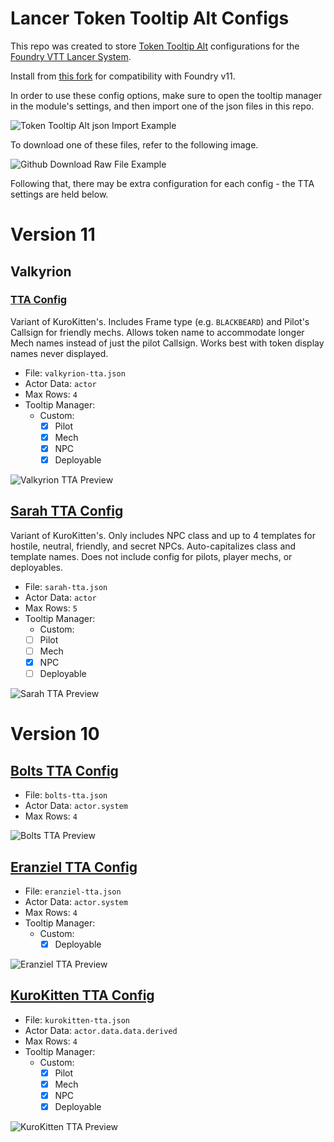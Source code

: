 # Lancer Token Tooltip Alt Configs

This repo was created to store [Token Tooltip Alt](https://foundryvtt.com/packages/token-tooltip-alt) configurations for the [Foundry VTT Lancer System](https://foundryvtt.com/packages/lancer).

Install from [this fork](https://github.com/msprijatelj/token-tooltip-alt/releases/latest/download/module.zip) for compatibility with Foundry v11.

In order to use these config options, make sure to open the tooltip manager in the module's settings, and then import one of the json files in this repo. 

![Token Tooltip Alt json Import Example](jsonImport.png)

To download one of these files, refer to the following image.

![Github Download Raw File Example](github-directions.png)


Following that, there may be extra configuration for each config - the TTA settings are held below.

# Version 11

## Valkyrion
### [TTA Config](v11/valkyrion-tta.json)
Variant of KuroKitten's.  Includes Frame type (e.g. `BLACKBEARD`) and Pilot's Callsign for friendly mechs.  Allows token name to accommodate longer Mech names instead of just the pilot Callsign.  Works best with token display names never displayed.
- File: `valkyrion-tta.json`
- Actor Data: `actor`
- Max Rows: `4`
- Tooltip Manager:
  - Custom:
    - [x] Pilot
    - [x] Mech
    - [x] NPC
    - [x] Deployable

![Valkyrion TTA Preview](v11/valkyrion-preview.png)

## [Sarah TTA Config](v11/sarah-tta.json)
Variant of KuroKitten's. Only includes NPC class and up to 4 templates for hostile, neutral, friendly, and secret NPCs. Auto-capitalizes class and template names. Does not include config for pilots, player mechs, or deployables.
- File: `sarah-tta.json`
- Actor Data: `actor`
- Max Rows: `5`
- Tooltip Manager:
  - Custom:
   - [ ] Pilot
   - [ ] Mech
   - [x] NPC
   - [ ] Deployable

![Sarah TTA Preview](v11/sarah-preview.png)

# Version 10

## [Bolts TTA Config](v10/bolts-tta.json)

- File: `bolts-tta.json`
- Actor Data: `actor.system`
- Max Rows: `4`  

![Bolts TTA Preview](v10/bolts-preview.png)

## [Eranziel TTA Config](v10/eranziel-tta.json)

- File: `eranziel-tta.json`
- Actor Data: `actor.system`
- Max Rows: `4`
- Tooltip Manager:
  - Custom:
    - [x] Deployable

![Eranziel TTA Preview](v10/eranziel-preview.png)

## [KuroKitten TTA Config](v10/kurokitten-tta.json)

- File: `kurokitten-tta.json`
- Actor Data: `actor.data.data.derived`
- Max Rows: `4`
- Tooltip Manager:
  - Custom:
    - [x] Pilot
    - [x] Mech
    - [x] NPC
    - [x] Deployable

![KuroKitten TTA Preview](v10/kurokitten-preview.png)